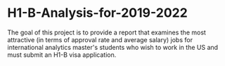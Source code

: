 # H1-B-Analysis-for-2019-2022
The goal of this project is to provide a report that examines the most attractive (in terms of approval rate and average salary) jobs for international analytics master's students who wish to work in the US and must submit an H1-B visa application.
